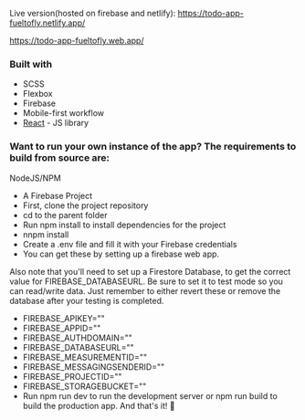 ﻿
Live version(hosted on firebase and netlify):
https://todo-app-fueltofly.netlify.app/

https://todo-app-fueltofly.web.app/


### Built with
- SCSS
- Flexbox
- Firebase
- Mobile-first workflow
- [React](https://reactjs.org/) - JS library


### Want to run your own instance of the app?  The requirements to build from source are:

NodeJS/NPM
- A Firebase Project
- First, clone the project repository
- cd to the parent folder
- Run npm install to install dependencies for the project
- nnpm install
- Create a .env file and fill it with your Firebase credentials
- You can get these by setting up a firebase web app.

Also note that you'll need to set up a Firestore Database, to get the correct value for FIREBASE_DATABASEURL. Be sure to set it to test mode so you can read/write data. Just remember to either revert these or remove the database after your testing is completed.

- FIREBASE_APIKEY=""
- FIREBASE_APPID=""
- FIREBASE_AUTHDOMAIN=""
- FIREBASE_DATABASEURL=""
- FIREBASE_MEASUREMENTID=""
- FIREBASE_MESSAGINGSENDERID=""
- FIREBASE_PROJECTID=""
- FIREBASE_STORAGEBUCKET=""
- Run npm run dev to run the development server or npm run build to build the production app.
   And that's it! 🎉



